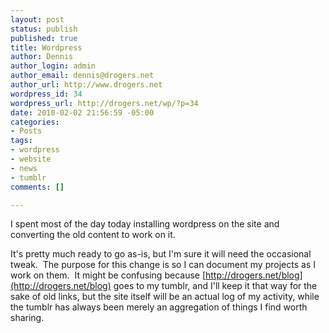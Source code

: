 ```yaml
--- 
layout: post
status: publish
published: true
title: Wordpress
author: Dennis
author_login: admin
author_email: dennis@drogers.net
author_url: http://www.drogers.net
wordpress_id: 34
wordpress_url: http://drogers.net/wp/?p=34
date: 2010-02-02 21:56:59 -05:00
categories: 
- Posts
tags: 
- wordpress
- website
- news
- tumblr
comments: []

---
```

I spent most of the day today installing wordpress on the site and converting the old content to work on it.  

It's pretty much ready to go as-is, but I'm sure it will need the occasional tweak.  The purpose for this change is so I can document my projects as I work on them.  It might be confusing because [http://drogers.net/blog](http://drogers.net/blog) goes to my tumblr, and I'll keep it that way for the sake of old links, but the site itself will be an actual log of my activity, while the tumblr has always been merely an aggregation of things I find worth sharing.
